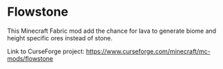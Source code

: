 # Flowstone
This Minecraft Fabric mod add the chance for lava to generate biome and height specific ores instead of stone.

Link to CurseForge project: https://www.curseforge.com/minecraft/mc-mods/flowstone
